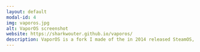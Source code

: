 ```yaml
---
layout: default
modal-id: 4
img: vaporos.jpg
alt: VaporOS screenshot
website: https://sharkwouter.github.io/vaporos/
description: VaporOS is a fork I made of the in 2014 released SteamOS, which is an operating system specifically made for playing games from the comfort of the couch. VaporOS added multimedia features and made the desktop that was offered as an option much more usable. It also included support for creating screenshots and recording gameplay with button combinations on a gamepad, which was not initially offered by Valve.
---
```

